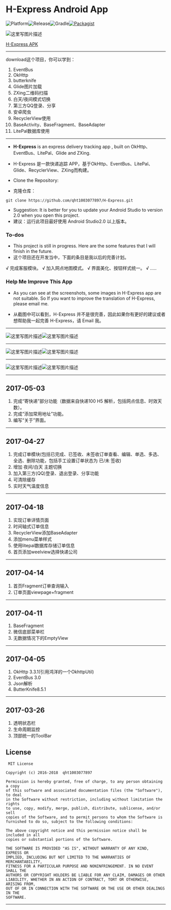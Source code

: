 # H-Express Android App

![Platform](https://img.shields.io/badge/platform-Android-blue.svg)![Release](https://img.shields.io/badge/debug-1.0.0-orange.svg)![Gradle](https://img.shields.io/badge/gradle-2.0.0-blue.svg)[![Packagist](https://img.shields.io/packagist/l/doctrine/orm.svg?style=plastic)]()

![这里写图片描述](http://img.blog.csdn.net/20170504170212518?watermark/2/text/aHR0cDovL2Jsb2cuY3Nkbi5uZXQvdTAxMjUzNDgzMQ==/font/5a6L5L2T/fontsize/400/fill/I0JBQkFCMA==/dissolve/70/gravity/SouthEast)

[H-Express  APK](https://github.com/qht1003077897/H-Express/blob/master/apk/app-debug.apk)

----------


download这个项目，你可以学到：

 1. EventBus
 2. OkHttp
 3. butterknife
 4. Glide图片加载
 5. ZXing二维码扫描
 6. 白天/夜间模式切换
 7. 第三方QQ登录、分享
 8. 安卓爬虫
 9. RecyclerView使用
 10. BaseActivity、BaseFragment、BaseAdapter
 11. LitePal数据库使用



----------

 - **H-Express** is an express delivery tracking app , built on OkHttp、EventBus、LitePal、Glide and ZXing.
 - H-Express 是一款快递追踪 APP，基于OkHttp、EventBus、LitePal、Glide、RecyclerView、ZXing而构建。


 - Clone the Repository: 
 - 克隆仓库：


```
git clone https://github.com/qht1003077897/H-Express.git
```

 - Suggestion: It is better for you to update your Android Studio to
   version 2.0 when you open this project.
 - 建议：运行此项目最好使用 Android Studio2.0 以上版本。

### To-dos

 - This project is still in progress. Here are the some features that I
   will finish in the future. 
 - 这个项目还在开发当中，下面的条目是我以后的完善计划。
 
 √ 完成客服模块。
 √ 加入网点地图模式。
 √ 界面美化、按钮样式统一。
 √ .....

### Help Me Improve This App

- As you can see at the screenshots, some images in H-Express app are not suitable. So If you want to improve the translation of H-Express, please email me.


- 从截图中可以看到，H-Express 并不是很完善，因此如果你有更好的建议或者想帮助我一起完善 H-Express，请 Email 我。

----------


![这里写图片描述](http://img.blog.csdn.net/20170427215859131?watermark/2/text/aHR0cDovL2Jsb2cuY3Nkbi5uZXQvdTAxMjUzNDgzMQ==/font/5a6L5L2T/fontsize/400/fill/I0JBQkFCMA==/dissolve/70/gravity/SouthEast)![这里写图片描述](http://img.blog.csdn.net/20170427220250668?watermark/2/text/aHR0cDovL2Jsb2cuY3Nkbi5uZXQvdTAxMjUzNDgzMQ==/font/5a6L5L2T/fontsize/400/fill/I0JBQkFCMA==/dissolve/70/gravity/SouthEast)


----------


![这里写图片描述](http://img.blog.csdn.net/20170427220309106?watermark/2/text/aHR0cDovL2Jsb2cuY3Nkbi5uZXQvdTAxMjUzNDgzMQ==/font/5a6L5L2T/fontsize/400/fill/I0JBQkFCMA==/dissolve/70/gravity/SouthEast)![这里写图片描述](http://img.blog.csdn.net/20170504170118094?watermark/2/text/aHR0cDovL2Jsb2cuY3Nkbi5uZXQvdTAxMjUzNDgzMQ==/font/5a6L5L2T/fontsize/400/fill/I0JBQkFCMA==/dissolve/70/gravity/SouthEast)


----------


![这里写图片描述](http://img.blog.csdn.net/20170504170133439?watermark/2/text/aHR0cDovL2Jsb2cuY3Nkbi5uZXQvdTAxMjUzNDgzMQ==/font/5a6L5L2T/fontsize/400/fill/I0JBQkFCMA==/dissolve/70/gravity/SouthEast)![这里写图片描述](http://img.blog.csdn.net/20170504170200690?watermark/2/text/aHR0cDovL2Jsb2cuY3Nkbi5uZXQvdTAxMjUzNDgzMQ==/font/5a6L5L2T/fontsize/400/fill/I0JBQkFCMA==/dissolve/70/gravity/SouthEast)


 
----------
 

2017-05-03
----------

 1. 完成“寄快递”部分功能（数据来自快递100 H5 解析，包括网点信息、时效天数）。
 2. 完成“添加常用地址”功能。
 3. 编写“关于”界面。

 
----------
2017-04-27
----------

 1. 完成订单模块(包括已完成、已签收、未签收订单查看、编辑、单选、多选、全选、删除功能，包括手工设置订单状态为 已/未 签收)
 2. 增加 夜间/白天 主题切换
 3. 加入第三方(QQ)登录、退出登录、分享功能
 4. 可清除缓存
 5. 实时天气温度信息

 
----------


2017-04-18
----------

 1. 实现订单详情页面
 2. 时间轴式订单信息
 3. RecyclerView添加BaseAdapter
 4. 添加menu菜单样式
 5. 使用litepal数据库存储订单信息
 6. 首页添加weelview选择快递公司

 
----------
 
 
2017-04-14
----------

 1. 首页Fragment订单查询输入
 2. 订单页面viewpage+fragment 

 
----------
 
 
2017-04-11
----------

 1. BaseFragment 
 2. 微信底部菜单栏  
 3. 无数据情况下的EmptyView 

 
----------
 
 
2017-04-05
----------

 1. OkHttp 3.3.1(引用鸿洋的一个OkhttpUtil) 
 2. EventBus 3.0  
 3. Json解析 
 4.  ButterKnife8.5.1


----------


2017-03-26
----------

 1. 透明状态栏 
 2. 生命周期监控 
 3. 顶部统一的ToolBar
 
 
 
 
 
 
 
 License
-------

     MIT License
     
    Copyright (c) 2016-2018  qht1003077897

    Permission is hereby granted, free of charge, to any person obtaining a copy
    of this software and associated documentation files (the "Software"), to deal
    in the Software without restriction, including without limitation the rights
    to use, copy, modify, merge, publish, distribute, sublicense, and/or sell
    copies of the Software, and to permit persons to whom the Software is
    furnished to do so, subject to the following conditions:

    The above copyright notice and this permission notice shall be included in all
    copies or substantial portions of the Software.

    THE SOFTWARE IS PROVIDED "AS IS", WITHOUT WARRANTY OF ANY KIND, EXPRESS OR
    IMPLIED, INCLUDING BUT NOT LIMITED TO THE WARRANTIES OF MERCHANTABILITY,
    FITNESS FOR A PARTICULAR PURPOSE AND NONINFRINGEMENT. IN NO EVENT SHALL THE
    AUTHORS OR COPYRIGHT HOLDERS BE LIABLE FOR ANY CLAIM, DAMAGES OR OTHER
    LIABILITY, WHETHER IN AN ACTION OF CONTRACT, TORT OR OTHERWISE, ARISING FROM,
    OUT OF OR IN CONNECTION WITH THE SOFTWARE OR THE USE OR OTHER DEALINGS IN THE
    SOFTWARE.


---
 
 

